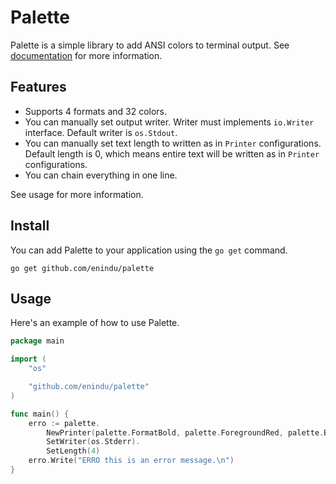 # Palette

Palette is a simple library to add ANSI colors to terminal output. See [documentation](https://pkg.go.dev/github.com/enindu/palette) for more information.

## Features

- Supports 4 formats and 32 colors.
- You can manually set output writer. Writer must implements `io.Writer` interface. Default writer is `os.Stdout`.
- You can manually set text length to written as in `Printer` configurations. Default length is 0, which means entire text will be written as in `Printer` configurations.
- You can chain everything in one line.

See usage for more information.

## Install

You can add Palette to your application using the `go get` command.

```shell
go get github.com/enindu/palette
```

## Usage

Here's an example of how to use Palette.

```go
package main

import (
    "os"

    "github.com/enindu/palette"
)

func main() {
    erro := palette.
        NewPrinter(palette.FormatBold, palette.ForegroundRed, palette.BackgroundRegular).
        SetWriter(os.Stderr).
        SetLength(4)
    erro.Write("ERRO this is an error message.\n")
}
```
